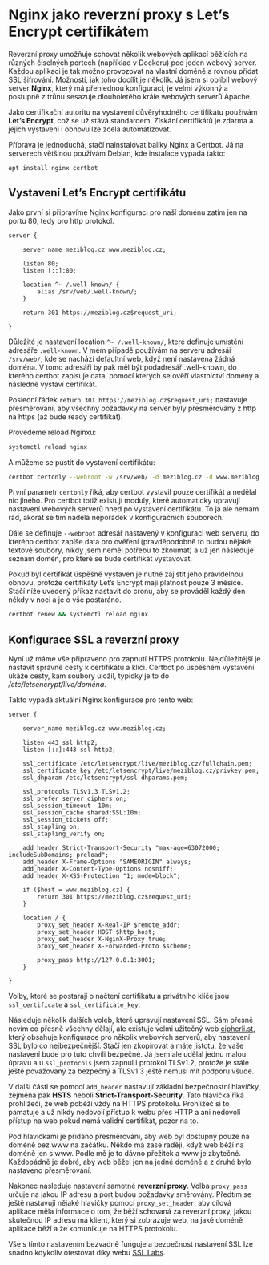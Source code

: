 # Nginx jako reverzní proxy s Let’s Encrypt certifikátem

Reverzní proxy umožňuje schovat několik webových aplikací běžících na různých číselných portech (například v Dockeru) pod jeden webový server. Každou aplikaci je tak možno provozovat na vlastní doméně a rovnou přidat SSL šifrování. Možností, jak toho docílit je několik. Já jsem si oblíbil webový server **Nginx**, který má přehlednou konfiguraci, je velmi výkonný a postupně z trůnu sesazuje dlouholetého krále webových serverů Apache.

Jako certifikační autoritu na vystavení důvěryhodného certifikátu používám **Let’s Encrypt**, což se už stává standardem. Získání certifikátů je zdarma a jejich vystavení i obnovu lze zcela automatizovat.

Příprava je jednoduchá, stačí nainstalovat balíky Nginx a Certbot. Já na serverech většinou používám Debian, kde instalace vypadá takto:

```bash
apt install nginx certbot
```

## Vystavení Let’s Encrypt certifikátu

Jako první si připravíme Nginx konfiguraci pro naší doménu zatím jen na portu 80, tedy pro http protokol.

```nginx
server {

    server_name meziblog.cz www.meziblog.cz;

    listen 80;
    listen [::]:80;

    location ^~ /.well-known/ {
        alias /srv/web/.well-known/;
    }

    return 301 https://meziblog.cz$request_uri;

}
```

Důležité je nastavení location `^~ /.well-known/`, které definuje umístění adresáře `.well-known`. V mém případě používám na serveru adresář `/srv/web/`, kde se nachází defaultní web, když není nastavena žádná doména. V tomo adresáři by pak měl být podadresář .well-known, do kterého certbot zapisuje data, pomocí kterých se ověří vlastnictví domény a následně vystaví certifikát.

Poslední řádek `return 301 https://meziblog.cz$request_uri;` nastavuje přesměrování, aby všechny požadavky na server byly přesměrovány z http na https (až bude ready certifikát).

Provedeme reload Nginxu:

```bash
systemctl reload nginx
```

A můžeme se pustit do vystavení certifikátu:

```bash
certbot certonly --webroot -w /srv/web/ -d meziblog.cz -d www.meziblog.cz
```

První parametr `certonly` říká, aby certbot vystavil pouze certifikát a nedělal nic jiného. Pro certbot totiž existují moduly, které automaticky upravují nastavení webových serverů hned po vystavení certifikátu. To já ale nemám rád, akorát se tím nadělá nepořádek v konfiguračních souborech.

Dále se definuje `--webroot` adresář nastavený v konfiguraci web serveru, do kterého certbot zapíše data pro ověření (pravděpodobně to budou nějaké textové soubory, nikdy jsem neměl potřebu to zkoumat) a už jen následuje seznam domén, pro které se bude certifikát vystavovat.

Pokud byl certifikát úspěšně vystaven je nutné zajistit jeho pravidelnou obnovu, protože certifikáty Let’s Encrypt mají platnost pouze 3 měsíce. Stačí níže uvedený příkaz nastavit do cronu, aby se prováděl každý den někdy v noci a je o vše postaráno.

```bash
certbot renew && systemctl reload nginx
```

## Konfigurace SSL a reverzní proxy

Nyní už máme vše připraveno pro zapnutí HTTPS protokolu. Nejdůležitější je nastavit správně cesty k certifikátu a klíči. Certbot po úspěšném vystavení ukáže cesty, kam soubory uložil, typicky je to do */etc/letsencrypt/live/doména*.

Takto vypadá aktuální Nginx konfigurace pro tento web:

```nginx
server {

    server_name meziblog.cz www.meziblog.cz;

    listen 443 ssl http2;
    listen [::]:443 ssl http2;

    ssl_certificate /etc/letsencrypt/live/meziblog.cz/fullchain.pem;
    ssl_certificate_key /etc/letsencrypt/live/meziblog.cz/privkey.pem;
    ssl_dhparam /etc/letsencrypt/ssl-dhparams.pem;

    ssl_protocols TLSv1.3 TLSv1.2;
    ssl_prefer_server_ciphers on;
    ssl_session_timeout  10m;
    ssl_session_cache shared:SSL:10m;
    ssl_session_tickets off;
    ssl_stapling on;
    ssl_stapling_verify on;

    add_header Strict-Transport-Security "max-age=63072000; includeSubDomains; preload";
    add_header X-Frame-Options "SAMEORIGIN" always;
    add_header X-Content-Type-Options nosniff;
    add_header X-XSS-Protection "1; mode=block";

    if ($host = www.meziblog.cz) {
        return 301 https://meziblog.cz$request_uri;
    }

    location / {
        proxy_set_header X-Real-IP $remote_addr;
        proxy_set_header HOST $http_host;
        proxy_set_header X-NginX-Proxy true;
        proxy_set_header X-Forwarded-Proto $scheme;

        proxy_pass http://127.0.0.1:3001;
    }

}
```

Volby, které se postarají o načtení certifikátu a privátního klíče jsou `ssl_certificate` a `ssl_certificate_key`.

Následuje několik dalších voleb, které upravují nastavení SSL. Sám přesně nevím co přesně všechny dělají, ale existuje velmi užitečný web [cipherli.st](https://cipherli.st), který obsahuje konfigurace pro několik webových serverů, aby nastavení SSL bylo co nejbezpečnější. Stačí jen zkopírovat a máte jistotu, že vaše nastavení bude pro tuto chvíli bezpečné. Já jsem ale udělal jednu malou úpravu a u `ssl_protocols` jsem zapnul i protokol TLSv1.2, protože je stále ještě považovaný za bezpečný a TLSv1.3 ještě nemusí mít podporu všude.

V další části se pomocí `add_header` nastavují základní bezpečnostní hlavičky, zejména pak **HSTS** neboli **Strict-Transport-Security**. Tato hlavička říká prohlížeči, že web poběží vždy na HTTPS protokolu. Prohlížeč si to pamatuje a už nikdy nedovolí přístup k webu přes HTTP a ani nedovolí přístup na web pokud nemá validní certifikát, pozor na to.

Pod hlavičkami je přidáno přesměrování, aby web byl dostupný pouze na doméně bez www na začátku. Někdo má zase raději, když web běží na doméně jen s www. Podle mě je to dávno přežitek a www je zbytečné. Každopádně je dobré, aby web běžel jen na jedné doméně a z druhé bylo nastaveno přesměrování.

Nakonec následuje nastavení samotné **reverzní proxy**. Volba `proxy_pass` určuje na jakou IP adresu a port budou požadavky směrovány. Předtím se ještě nastavují nějaké hlavičky pomocí `proxy_set_header`, aby cílová aplikace měla informace o tom, že běží schovaná za reverzní proxy, jakou skutečnou IP adresu má klient, který si zobrazuje web, na jaké doméně aplikace běží a že komunikuje na HTTPS protokolu.

Vše s tímto nastavením bezvadně funguje a bezpečnost nastavení SSL lze snadno kdykoliv otestovat díky webu [SSL Labs](https://www.ssllabs.com/ssltest/).
